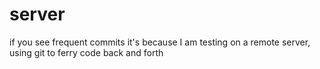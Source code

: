 # server

if you see frequent commits it's because I am testing on a remote server, using git to ferry code back and forth